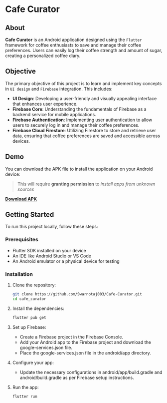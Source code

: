 # Cafe Curator

## About
**Cafe Curator** is an Android application designed using the `Flutter` framework for coffee enthusiasts to save and manage their coffee preferences. Users can easily log their coffee strength and amount of sugar, creating a personalized coffee diary.

## Objective
The primary objective of this project is to learn and implement key concepts in `UI design` and `Firebase` integration. This includes:
- **UI Design**: Developing a user-friendly and visually appealing interface that enhances user experience.
- **Firebase Core**: Understanding the fundamentals of Firebase as a backend service for mobile applications.
- **Firebase Authentication**: Implementing user authentication to allow users to securely log in and manage their coffee preferences.
- **Firebase Cloud Firestore**: Utilizing Firestore to store and retrieve user data, ensuring that coffee preferences are saved and accessible across devices.

## Demo
You can download the APK file to install the application on your Android device:
> This will require **granting permission** to *install apps from unknown sources*

[**Download APK**](https://github.com/Swarnotaj003/Cafe-Curator/releases/download/v1.0/app-release.apk)

## Getting Started

To run this project locally, follow these steps:

### Prerequisites

- Flutter SDK installed on your device
- An IDE like Android Studio or VS Code
- An Android emulator or a physical device for testing

### Installation

1. Clone the repository:
    ```bash
    git clone https://github.com/Swarnotaj003/Cafe-Curator.git
    cd cafe_curator
    ```
2. Install the dependencies:
    ```bash
    flutter pub get
    ```
3. Set up Firebase:
    - Create a Firebase project in the Firebase Console.
    - Add your Android app to the Firebase project and download the google-services.json file.
    - Place the google-services.json file in the android/app directory.

4. Configure your app:
    - Update the necessary configurations in android/app/build.gradle and android/build.gradle as per Firebase setup instructions.

5. Run the app:
    ```bash
    flutter run
